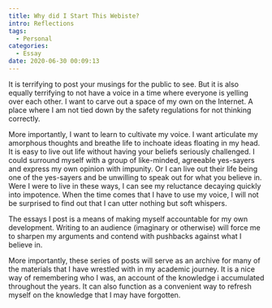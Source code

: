 ```yaml
---
title: Why did I Start This Webiste?
intro: Reflections
tags:
  - Personal
categories:
  - Essay
date: 2020-06-30 00:09:13
---
```



It is terrifying to post your musings for the public to see. But it is also equally terrifying to not have a voice in a time where everyone is yelling over each other. I want to carve out a space of my own on the Internet. A place where I am not tied down by the safety regulations for not thinking correctly. 

More importantly, I want to learn to cultivate my voice. I want articulate my amorphous thoughts and breathe life to inchoate ideas floating in my head. It is easy to live out life without having your beliefs seriously challenged. I could surround myself with a group of like-minded, agreeable yes-sayers and express my own opinion with impunity. Or I can live out their life being one of the yes-sayers and be unwilling to speak out for what you believe in. Were I were to live in these ways, I can see my reluctance decaying quickly into impotence. When the time comes that I have to use my voice, I will not be surprised to find out that I can utter nothing but soft whispers. 

The essays I post is a means of making myself accountable for my own development. Writing to an audience (imaginary or otherwise) will force me to sharpen my arguments and contend with pushbacks against what I believe in. 

More importantly, these series of posts will serve as an archive for many of the materials that I have wrestled with in my academic journey. It is a nice way of remembering who I was, an account of the knowledge i accumulated throughout the years. It can also function as a convenient way to refresh myself on the knowledge that I may have forgotten. 






